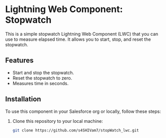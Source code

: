 # Lightning Web Component: Stopwatch

This is a simple stopwatch Lightning Web Component (LWC) that you can use to measure elapsed time. It allows you to start, stop, and reset the stopwatch.

## Features

- Start and stop the stopwatch.
- Reset the stopwatch to zero.
- Measures time in seconds.

## Installation

To use this component in your Salesforce org or locally, follow these steps:

1. Clone this repository to your local machine:

   ```bash
   git clone https://github.com/s4SHIVam7/stopWatch_lwc.git
